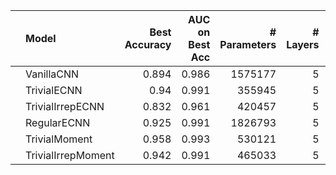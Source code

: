 |    | Model              |   Best Accuracy |   AUC on Best Acc |   # Parameters |   # Layers |   Stage 1 Channels |
|:---|:-------------------|----------------:|------------------:|---------------:|-----------:|-------------------:|
|    | VanillaCNN         |           0.894 |             0.986 |        1575177 |          5 |                 32 |
|    | TrivialECNN        |           0.94  |             0.991 |         355945 |          5 |                 32 |
|    | TrivialIrrepECNN   |           0.832 |             0.961 |         420457 |          5 |                 32 |
|    | RegularECNN        |           0.925 |             0.991 |        1826793 |          5 |                 32 |
|    | TrivialMoment      |           0.958 |             0.993 |         530121 |          5 |                 32 |
|    | TrivialIrrepMoment |           0.942 |             0.991 |         465033 |          5 |                 32 |